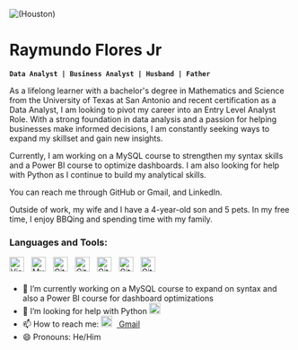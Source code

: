 ![(Houston)](https://media.istockphoto.com/id/1286996592/es/vector/silueta-del-horizonte-de-houston-dise%C3%B1o-de-la-ciudad-de-houston-negro-aislado-sobre-fondo.jpg?s=612x612&w=0&k=20&c=s8EAbTQ3t3YP4ye5FVlIpHlkw-fCCKU-xZRoA1NdB20=)

# Raymundo Flores Jr
**`Data Analyst | Business Analyst | Husband | Father`**

As a lifelong learner with a bachelor's degree in Mathematics and Science from the University of Texas at San Antonio and recent certification as a Data Analyst, I am looking to pivot my career into an Entry Level Analyst Role. With a strong foundation in data analysis and a passion for helping businesses make informed decisions, I am constantly seeking ways to expand my skillset and gain new insights.

Currently, I am working on a MySQL course to strengthen my syntax skills and a Power BI course to optimize dashboards. I am also looking for help with Python as I continue to build my analytical skills.

You can reach me through GitHub or Gmail, and LinkedIn.

Outside of work, my wife and I have a 4-year-old son and 5 pets. In my free time, I enjoy BBQing and spending time with my family.

### Languages and Tools:

<img align="left" alt="Visual Studio Code" width="26px" src="https://cdn.jsdelivr.net/gh/devicons/devicon/icons/vscode/vscode-original.svg" style="padding-right:10px;" />
<img align="left" alt="MySQL" width="26px" src="https://cdn.jsdelivr.net/gh/devicons/devicon/icons/mysql/mysql-original.svg" style="padding-right:10px;" />
<img align="left" alt="Git" width="26px" src="https://cdn.jsdelivr.net/gh/devicons/devicon/icons/git/git-original.svg" style="padding-right:10px;" />
<img align="left" alt="GitHub" width="26px" src="https://user-images.githubusercontent.com/3369400/139447912-e0f43f33-6d9f-45f8-be46-2df5bbc91289.png" style="padding-right:10px;" />
<img align="left" alt="GitHub" width="26px" src="https://user-images.githubusercontent.com/3369400/139448065-39a229ba-4b06-434b-bc67-616e2ed80c8f.png" style="padding-right:10px;" />
<img align="left" alt="GitHub" width="26px" src="https://upload.wikimedia.org/wikipedia/commons/3/34/Microsoft_Office_Excel_%282019%E2%80%93present%29.svg" style="padding-right:10px;" />
<img align="left" alt="GitHub" width="26px" src="https://cdn.worldvectorlogo.com/logos/tableau-software.svg" style="padding-right:10px;" />
<br/>

<br/>


- 🔭 I’m currently working on a MySQL course to expand on syntax and also a Power BI course for dashboard optimizations
- 🤔 I’m looking for help with Python <img alt="Python" width="20px" style="padding-right:10px;" src="https://cdn.jsdelivr.net/gh/devicons/devicon/icons/python/python-plain.svg" />
- 📫 How to reach me: <img align="" alt="GitHub" width="20px" src="https://upload.wikimedia.org/wikipedia/commons/7/7e/Gmail_icon_%282020%29.svg" style="padding-right:8px;" /><a href="mailto:mundoflores92@gmail.com"> Gmail</a> 
- 😄 Pronouns: He/Him 
